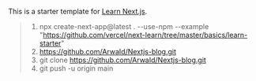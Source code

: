 This is a starter template for [Learn Next.js](https://nextjs.org/learn).

> 1. npx create-next-app@latest . --use-npm --example "https://github.com/vercel/next-learn/tree/master/basics/learn-starter"
> 2. https://github.com/ArwaId/Nextjs-blog.git
> 3. git clone https://github.com/ArwaId/Nextjs-blog.git
> 4. git push -u origin main
